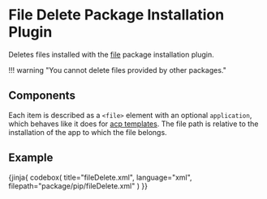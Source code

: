 # File Delete Package Installation Plugin

Deletes files installed with the [file](pip/file.md) package installation plugin.

!!! warning "You cannot delete files provided by other packages."


## Components

Each item is described as a `<file>` element with an optional `application`, which behaves like it does for [acp templates](acp-template.md#application).
The file path is relative to the installation of the app to which the file belongs.

## Example

{jinja{ codebox(
    title="fileDelete.xml",
    language="xml",
    filepath="package/pip/fileDelete.xml"
) }}
